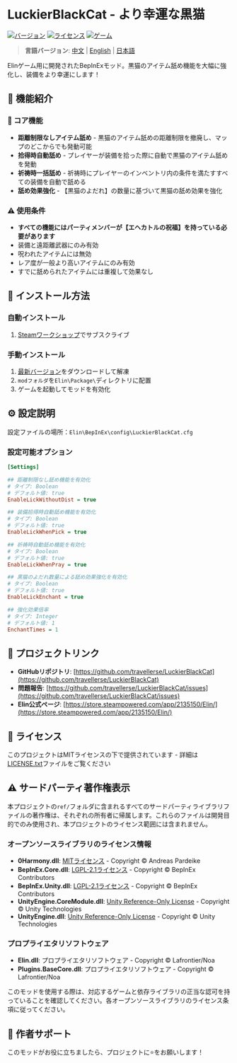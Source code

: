 # LuckierBlackCat - より幸運な黒猫

[![バージョン](https://img.shields.io/badge/バージョン-0.4.1.0-blue.svg)](https://github.com/travellerse/LuckierBlackCat/releases)
[![ライセンス](https://img.shields.io/badge/ライセンス-MIT-green.svg)](LICENSE.txt)
[![ゲーム](https://img.shields.io/badge/ゲーム-Elin-orange.svg)](https://store.steampowered.com/app/2135150/Elin/)

> **言語バージョン**: [中文](README.md) | [English](README_EN.md) | [日本語](README_JP.md)

Elinゲーム用に開発されたBepInExモッド。黒猫のアイテム舐め機能を大幅に強化し、装備をより幸運にします！

## 📖 機能紹介

### 🎯 コア機能

- **距離制限なしアイテム舐め** - 黒猫のアイテム舐めの距離制限を撤廃し、マップのどこからでも発動可能
- **拾得時自動舐め** - プレイヤーが装備を拾った際に自動で黒猫のアイテム舐めを発動
- **祈祷時一括舐め** - 祈祷時にプレイヤーのインベントリ内の条件を満たすすべての装備を自動で舐める
- **舐め効果強化** - 【黒猫のよだれ】の数量に基づいて黒猫の舐め効果を強化

### ⚠️ 使用条件

- **すべての機能にはパーティメンバーが【エヘカトルの祝福】を持っている必要があります**
- 装備と遠距離武器にのみ有効
- 呪われたアイテムには無効
- レア度が一般より高いアイテムにのみ有効
- すでに舐められたアイテムには重複して効果なし

## 🔧 インストール方法

### 自動インストール

1. [Steamワークショップ](https://steamcommunity.com/sharedfiles/filedetails/?id=3366709105)でサブスクライブ

### 手動インストール

1. [最新バージョン](https://github.com/travellerse/LuckierBlackCat/releases)をダウンロードして解凍
2. `modフォルダ`を`Elin\Package\`ディレクトリに配置
3. ゲームを起動してモッドを有効化

## ⚙️ 設定説明

設定ファイルの場所：`Elin\BepInEx\config\LuckierBlackCat.cfg`

### 設定可能オプション

```ini
[Settings]

## 距離制限なし舐め機能を有効化
# タイプ: Boolean
# デフォルト値: true
EnableLickWithoutDist = true

## 装備拾得時自動舐め機能を有効化
# タイプ: Boolean  
# デフォルト値: true
EnableLickWhenPick = true

## 祈祷時自動舐め機能を有効化
# タイプ: Boolean
# デフォルト値: true
EnableLickWhenPray = true

## 黒猫のよだれ数量による舐め効果強化を有効化
# タイプ: Boolean
# デフォルト値: true
EnableLickEnchant = true

## 強化効果倍率
# タイプ: Integer
# デフォルト値: 1
EnchantTimes = 1
```

## 🔗 プロジェクトリンク

- **GitHubリポジトリ**: [https://github.com/travellerse/LuckierBlackCat](https://github.com/travellerse/LuckierBlackCat)
- **問題報告**: [https://github.com/travellerse/LuckierBlackCat/issues](https://github.com/travellerse/LuckierBlackCat/issues)
- **Elin公式ページ**: [https://store.steampowered.com/app/2135150/Elin/](https://store.steampowered.com/app/2135150/Elin/)

## 📄 ライセンス

このプロジェクトはMITライセンスの下で提供されています - 詳細は[LICENSE.txt](LICENSE.txt)ファイルをご覧ください

## ⚠️ サードパーティ著作権表示

本プロジェクトの`ref/`フォルダに含まれるすべてのサードパーティライブラリファイルの著作権は、それぞれの所有者に帰属します。これらのファイルは開発目的でのみ使用され、本プロジェクトのライセンス範囲には含まれません。

### オープンソースライブラリのライセンス情報

- **0Harmony.dll**: [MITライセンス](https://github.com/pardeike/Harmony/blob/master/LICENSE) - Copyright © Andreas Pardeike
- **BepInEx.Core.dll**: [LGPL-2.1ライセンス](https://github.com/BepInEx/BepInEx/blob/master/LICENSE) - Copyright © BepInEx Contributors  
- **BepInEx.Unity.dll**: [LGPL-2.1ライセンス](https://github.com/BepInEx/BepInEx/blob/master/LICENSE) - Copyright © BepInEx Contributors
- **UnityEngine.CoreModule.dll**: [Unity Reference-Only License](https://unity.com/legal/licenses/unity-reference-only-license) - Copyright © Unity Technologies
- **UnityEngine.dll**: [Unity Reference-Only License](https://unity.com/legal/licenses/unity-reference-only-license) - Copyright © Unity Technologies

### プロプライエタリソフトウェア

- **Elin.dll**: プロプライエタリソフトウェア - Copyright © Lafrontier/Noa
- **Plugins.BaseCore.dll**: プロプライエタリソフトウェア - Copyright © Lafrontier/Noa

このモッドを使用する際は、対応するゲームと依存ライブラリの正当な認可を持っていることを確認してください。各オープンソースライブラリのライセンス条項に従ってください。

## 💖 作者サポート

このモッドがお役に立ちましたら、プロジェクトに⭐をお願いします！
